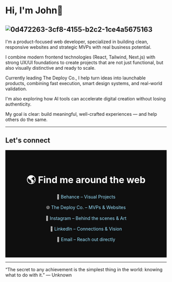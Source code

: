 # Hi, I'm John👋

![0d472263-3cf8-4155-b2c2-1ce4a5675163](https://github.com/user-attachments/assets/e7e1853b-013e-40d2-aa16-0fd60e1ec6a8)
---
I'm a product-focused web developer, specialized in building clean, responsive websites and strategic MVPs with real business potential.

I combine modern frontend technologies (React, Tailwind, Next.js) with strong UX/UI foundations to create projects that are not just functional, but also visually distinctive and ready to scale.

Currently leading The Deploy Co., I help turn ideas into launchable products, combining fast execution, smart design systems, and real-world validation.

I'm also exploring how AI tools can accelerate digital creation without losing authenticity.

My goal is clear: build meaningful, well-crafted experiences — and help others do the same.

---
## Let's connect

<section style="font-family: 'Inter', sans-serif; background: #0f0f0f; color: #fff; padding: 2rem;">
  <div style="max-width: 600px; margin: 0 auto; text-align: center;">
    <h2 style="font-size: 1.8rem; margin-bottom: 1rem;">🌎 Find me around the web</h2>
    <ul style="list-style: none; padding: 0; margin: 0;">
      <li style="margin: 1rem 0;">
        🎨 <a href="https://www.behance.net/johnfrontdev" target="_blank" style="color: #9be3ff; text-decoration: none;">Behance – Visual Projects</a>
      </li>
      <li style="margin: 1rem 0;">
        🌐 <a href="https://thedeployco.netlify.app" target="_blank" style="color: #9be3ff; text-decoration: none;">The Deploy Co. – MVPs & Websites</a>
      </li>
      <li style="margin: 1rem 0;">
        📸 <a href="https://instagram.com/thedeployco" target="_blank" style="color: #9be3ff; text-decoration: none;">Instagram – Behind the scenes & Art</a>
      </li>
      <li style="margin: 1rem 0;">
        💼 <a href="https://www.linkedin.com/in/johnfrontdev" target="_blank" style="color: #9be3ff; text-decoration: none;">LinkedIn – Connections & Vision</a>
      </li>
      <li style="margin: 1rem 0;">
        📩 <a href="mailto:johnfrontdev@gmail.com" style="color: #9be3ff; text-decoration: none;">Email – Reach out directly</a>
      </li>
    </ul>
  </div>
</section>

---

“The secret to any achievement is the simplest thing in the world: knowing what to do with it.”
— Unknown








